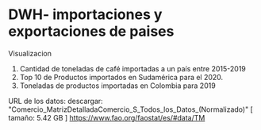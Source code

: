 # DWH- importaciones y exportaciones de paises

Visualizacion
1. Cantidad de toneladas de café importadas a un país entre 2015-2019
2. Top 10 de Productos importados en Sudamérica para el 2020.
3. Toneladas de productos importadas en Colombia para 2019

URL de los datos:
descargar: "Comercio_MatrizDetalladaComercio_S_Todos_los_Datos_(Normalizado)"  [ tamaño: 5.42 GB ]
https://www.fao.org/faostat/es/#data/TM

